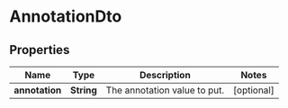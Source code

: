 

# AnnotationDto


## Properties

Name | Type | Description | Notes
------------ | ------------- | ------------- | -------------
**annotation** | **String** | The annotation value to put. |  [optional]



